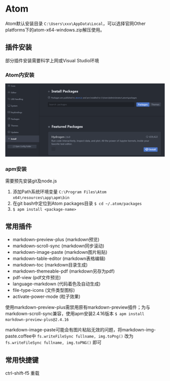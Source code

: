 

# Atom

Atom默认安装目录 `C:\Users\xxx\AppData\Local`，可以选择官网Other platforms下的atom-x64-windows.zip解压使用。

## 插件安装

部分插件安装需要科学上网或Visual Studio环境

### Atom内安装

![Atom内安装](asset\atom内安装.png)

### apm安装

需要预先安装git及node.js

1. 添加Path系统环境变量 `C:\Program Files\Atom x64\resources\app\apm\bin`
2. 在git bash中定位到Atom packages目录 `$ cd ~/.atom/packages`
3. `$ apm install <package-name>`

## 常用插件

* markdown-preview-plus (markdown预览)
* markdown-scroll-sync (markdown同步滚动)
* markdown-image-paste (markdown图片粘贴)
* markdown-table-editor (markdown表格编辑)
* markdown-toc (markdown目录生成)
* markdown-themeable-pdf (markdown另存为pdf)
* pdf-view (pdf文件预览)
* language-markdown (代码着色及自动生成)
* file-type-icons (文件类型图标)
* activate-power-mode (粒子效果)


使用markdown-preview-plus需禁用原有markdown-preview插件；为与markdown-scroll-sync兼容，使用apm安装2.4.16版本 `$ apm install markdown-preview-plus@2.4.16`

markdown-image-paste可能会有图片粘贴无效的问题，将markdown-img-paste.coffee中 `fs.writeFileSync fullname, img.toPng()` 改为 `fs.writeFileSync fullname, img.toPNG()` 即可

## 常用快捷键

ctrl-shift-f5  重载
